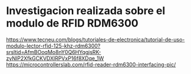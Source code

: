 # Investigacion realizada sobre el modulo de RFID RDM6300
https://www.tecneu.com/blogs/tutoriales-de-electronica/tutorial-de-uso-modulo-lector-rfid-125-khz-rdm6300?srsltid=AfmBOoqMo8nY0Q6HYqgjsRK-zyNIP2XfkGCKVDXlRPVxP16f8XDqe_1W
https://microcontrollerslab.com/rfid-reader-rdm6300-interfacing-pic/
